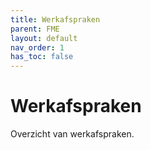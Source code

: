 ```yaml
---
title: Werkafspraken
parent: FME
layout: default
nav_order: 1
has_toc: false
---
```


# Werkafspraken

Overzicht van werkafspraken.
